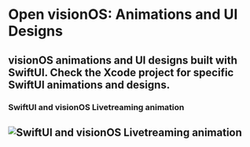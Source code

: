 # Open visionOS: Animations and UI Designs
## visionOS animations and UI designs built with SwiftUI. Check the Xcode project for specific SwiftUI animations and designs.

### SwiftUI and visionOS Livetreaming animation 
![SwiftUI and visionOS Livetreaming animation](https://github.com/amosgyamfi/open-visionOS/blob/main/Img/livestream2.gif)
---

